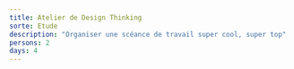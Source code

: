 ```yaml
---
title: Atelier de Design Thinking
sorte: Etude
description: "Organiser une scéance de travail super cool, super top"
persons: 2
days: 4
---
```

